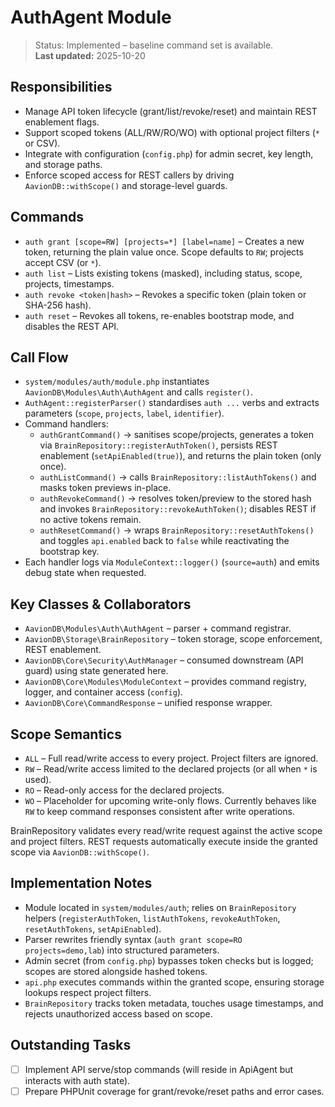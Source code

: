 # AuthAgent Module

> Status: Implemented – baseline command set is available.  
> **Last updated:** 2025-10-20

## Responsibilities
- Manage API token lifecycle (grant/list/revoke/reset) and maintain REST enablement flags.
- Support scoped tokens (ALL/RW/RO/WO) with optional project filters (`*` or CSV).
- Integrate with configuration (`config.php`) for admin secret, key length, and storage paths.
- Enforce scoped access for REST callers by driving `AavionDB::withScope()` and storage-level guards.

## Commands
- `auth grant [scope=RW] [projects=*] [label=name]` – Creates a new token, returning the plain value once. Scope defaults to `RW`; projects accept CSV (or `*`).
- `auth list` – Lists existing tokens (masked), including status, scope, projects, timestamps.
- `auth revoke <token|hash>` – Revokes a specific token (plain token or SHA-256 hash).
- `auth reset` – Revokes all tokens, re-enables bootstrap mode, and disables the REST API.

## Call Flow
- `system/modules/auth/module.php` instantiates `AavionDB\Modules\Auth\AuthAgent` and calls `register()`.  
- `AuthAgent::registerParser()` standardises `auth ...` verbs and extracts parameters (`scope`, `projects`, `label`, `identifier`).  
- Command handlers:  
  - `authGrantCommand()` → sanitises scope/projects, generates a token via `BrainRepository::registerAuthToken()`, persists REST enablement (`setApiEnabled(true)`), and returns the plain token (only once).  
  - `authListCommand()` → calls `BrainRepository::listAuthTokens()` and masks token previews in-place.  
  - `authRevokeCommand()` → resolves token/preview to the stored hash and invokes `BrainRepository::revokeAuthToken()`; disables REST if no active tokens remain.  
  - `authResetCommand()` → wraps `BrainRepository::resetAuthTokens()` and toggles `api.enabled` back to `false` while reactivating the bootstrap key.  
- Each handler logs via `ModuleContext::logger()` (`source=auth`) and emits debug state when requested.

## Key Classes & Collaborators
- `AavionDB\Modules\Auth\AuthAgent` – parser + command registrar.  
- `AavionDB\Storage\BrainRepository` – token storage, scope enforcement, REST enablement.  
- `AavionDB\Core\Security\AuthManager` – consumed downstream (API guard) using state generated here.  
- `AavionDB\Core\Modules\ModuleContext` – provides command registry, logger, and container access (`config`).  
- `AavionDB\Core\CommandResponse` – unified response wrapper.

## Scope Semantics
- `ALL` – Full read/write access to every project. Project filters are ignored.
- `RW` – Read/write access limited to the declared projects (or all when `*` is used).
- `RO` – Read-only access for the declared projects.
- `WO` – Placeholder for upcoming write-only flows. Currently behaves like `RW` to keep command responses consistent after write operations.

BrainRepository validates every read/write request against the active scope and project filters. REST requests automatically execute inside the granted scope via `AavionDB::withScope()`.

## Implementation Notes
- Module located in `system/modules/auth`; relies on `BrainRepository` helpers (`registerAuthToken`, `listAuthTokens`, `revokeAuthToken`, `resetAuthTokens`, `setApiEnabled`).
- Parser rewrites friendly syntax (`auth grant scope=RO projects=demo,lab`) into structured parameters.
- Admin secret (from `config.php`) bypasses token checks but is logged; scopes are stored alongside hashed tokens.
- `api.php` executes commands within the granted scope, ensuring storage lookups respect project filters.
- `BrainRepository` tracks token metadata, touches usage timestamps, and rejects unauthorized access based on scope.

## Outstanding Tasks
- [ ] Implement API serve/stop commands (will reside in ApiAgent but interacts with auth state).
- [ ] Prepare PHPUnit coverage for grant/revoke/reset paths and error cases.
